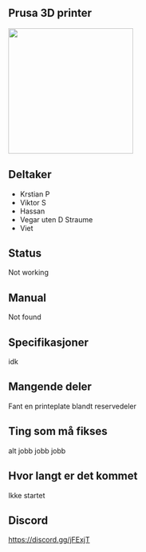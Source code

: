 ## Prusa 3D printer
<img src="https://i.imgur.com/nememGS.jpg" width="250">


## Deltaker
- Krstian P
- Viktor S
- Hassan
- Vegar uten D Straume
- Viet


## Status
Not working
## Manual
Not found
## Specifikasjoner
idk
## Mangende deler
Fant en printeplate blandt reservedeler

## Ting som må fikses
alt jobb jobb jobb

## Hvor langt er det kommet
Ikke startet

## Discord
https://discord.gg/jFExjT
